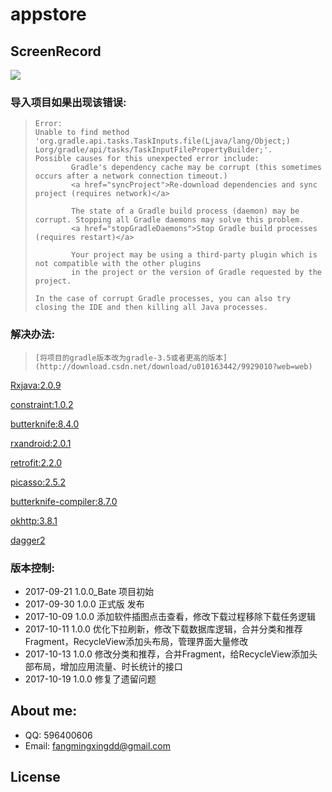 ﻿# appstore

## ScreenRecord
![](https://github.com/Dpuntu/AppStore/blob/master/imagefile/screen.gif)

### 导入项目如果出现该错误:
>     Error:
>     Unable to find method 'org.gradle.api.tasks.TaskInputs.file(Ljava/lang/Object;)
>     Lorg/gradle/api/tasks/TaskInputFilePropertyBuilder;'.
>     Possible causes for this unexpected error include:
>             Gradle's dependency cache may be corrupt (this sometimes occurs after a network connection timeout.)
>             <a href="syncProject">Re-download dependencies and sync project (requires network)</a>
> 
>             The state of a Gradle build process (daemon) may be corrupt. Stopping all Gradle daemons may solve this problem.
>             <a href="stopGradleDaemons">Stop Gradle build processes (requires restart)</a>
> 
>             Your project may be using a third-party plugin which is not compatible with the other plugins 
>             in the project or the version of Gradle requested by the project.
> 
>     In the case of corrupt Gradle processes, you can also try closing the IDE and then killing all Java processes.


### 解决办法:
>     [将项目的gradle版本改为gradle-3.5或者更高的版本](http://download.csdn.net/download/u010163442/9929010?web=web)

[Rxjava:2.0.9](https://github.com/ReactiveX/RxJava)

[constraint:1.0.2](https://github.com/googlecodelabs/constraint-layout)

[butterknife:8.4.0](https://github.com/JakeWharton/butterknife)

[rxandroid:2.0.1](https://github.com/ReactiveX/RxAndroid)

[retrofit:2.2.0](https://github.com/square/retrofit)

[picasso:2.5.2](https://github.com/square/picasso)

[butterknife-compiler:8.7.0](https://github.com/JakeWharton/butterknife)

[okhttp:3.8.1](https://github.com/square/okhttp)

[dagger2](https://github.com/square/dagger)

### 版本控制:

* 2017-09-21 1.0.0_Bate 项目初始
* 2017-09-30 1.0.0 正式版 发布
* 2017-10-09 1.0.0 添加软件插图点击查看，修改下载过程移除下载任务逻辑
* 2017-10-11 1.0.0 优化下拉刷新，修改下载数据库逻辑，合并分类和推荐Fragment，RecycleView添加头布局，管理界面大量修改
* 2017-10-13 1.0.0 修改分类和推荐，合并Fragment，给RecycleView添加头部布局，增加应用流量、时长统计的接口
* 2017-10-19 1.0.0 修复了遗留问题

## About me:<br>
* QQ: 596400606
* Email: fangmingxingdd@gmail.com

## License

